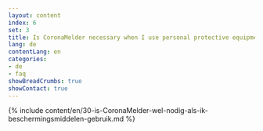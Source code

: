 ```yaml
---
layout: content
index: 6
set: 3
title: Is CoronaMelder necessary when I use personal protective equipment?
lang: de
contentLang: en
categories:
- de
- faq
showBreadCrumbs: true
showContact: true
---
```

{% include content/en/30-is-CoronaMelder-wel-nodig-als-ik-beschermingsmiddelen-gebruik.md %}

